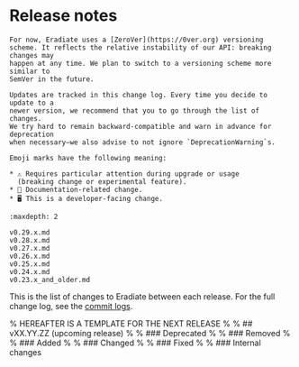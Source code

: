# Release notes

```{note}
For now, Eradiate uses a [ZeroVer](https://0ver.org) versioning
scheme. It reflects the relative instability of our API: breaking changes may
happen at any time. We plan to switch to a versioning scheme more similar to
SemVer in the future.

Updates are tracked in this change log. Every time you decide to update to a
newer version, we recommend that you to go through the list of changes.
We try hard to remain backward-compatible and warn in advance for deprecation
when necessary—we also advise to not ignore `DeprecationWarning`s.

Emoji marks have the following meaning:

* ⚠️ Requires particular attention during upgrade or usage
  (breaking change or experimental feature).
* 📖 Documentation-related change.
* 🖥️ This is a developer-facing change.
```

```{toctree}
:maxdepth: 2

v0.29.x.md
v0.28.x.md
v0.27.x.md
v0.26.x.md
v0.25.x.md
v0.24.x.md
v0.23.x_and_older.md
```

This is the list of changes to Eradiate between each release.
For the full change log, see the [commit logs](https://github.com/eradiate/eradiate/commits/).

% HEREAFTER IS A TEMPLATE FOR THE NEXT RELEASE
%
% ## vXX.YY.ZZ (upcoming release)
%
% ### Deprecated
%
% ### Removed
%
% ### Added
%
% ### Changed
%
% ### Fixed
%
% ### Internal changes

